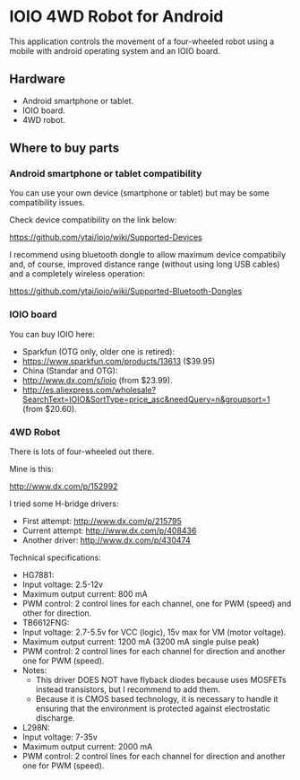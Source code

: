 # IOIO 4WD Robot for Android
This application controls the movement of a four-wheeled robot using a mobile with android operating system and an IOIO board.

## Hardware 
* Android smartphone or tablet.
* IOIO board.
* 4WD robot.

## Where to buy parts

### Android smartphone or tablet compatibility
You can use your own device (smartphone or tablet) but may be some compatibility issues.

Check device compatibility on the link below:

https://github.com/ytai/ioio/wiki/Supported-Devices

I recommend using bluetooth dongle to allow maximum device compatibily and, of course, improved distance range (without using long USB cables) and a completely wireless operation:

https://github.com/ytai/ioio/wiki/Supported-Bluetooth-Dongles

### IOIO board
You can buy IOIO here:

* Sparkfun (OTG only, older one is retired):
 * https://www.sparkfun.com/products/13613 ($39.95)
* China (Standar and OTG):
 * http://www.dx.com/s/ioio (from $23.99).
 * http://es.aliexpress.com/wholesale?SearchText=IOIO&SortType=price_asc&needQuery=n&groupsort=1 (from $20.60).

### 4WD Robot
There is lots of four-wheeled out there.

Mine is this:

http://www.dx.com/p/152992

I tried some H-bridge drivers:
* First attempt: http://www.dx.com/p/215795
* Current attempt: http://www.dx.com/p/408436
* Another driver: http://www.dx.com/p/430474

Technical specifications:
* HG7881:
 * Input voltage: 2.5-12v
 * Maximum output current: 800 mA
 * PWM control: 2 control lines for each channel, one for PWM (speed) and other for direction.
* TB6612FNG:
 * Input voltage: 2.7-5.5v for VCC (logic), 15v max for VM (motor voltage).
 * Maximum output current: 1200 mA (3200 mA single pulse peak)
 * PWM control: 2 control lines for each channel for direction and another one for PWM (speed).
 * Notes:
    * This driver DOES NOT have flyback diodes because uses MOSFETs instead transistors, but I recommend to add them.
    * Because it is CMOS based technology, it is necessary to handle it ensuring that the environment is protected against electrostatic discharge.
* L298N:
 * Input voltage: 7-35v
 * Maximum output current: 2000 mA
 * PWM control: 2 control lines for each channel for direction and another one for PWM (speed).
